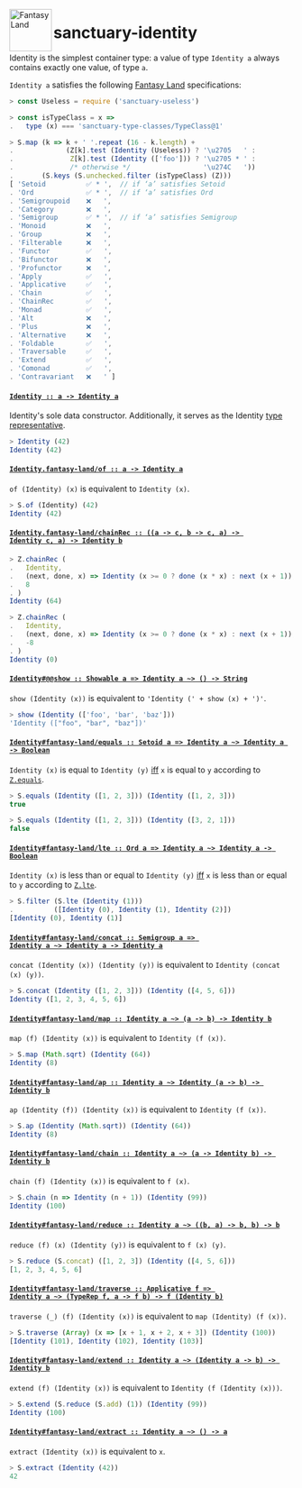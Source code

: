 <a href="https://github.com/fantasyland/fantasy-land"><img alt="Fantasy Land" src="https://raw.githubusercontent.com/fantasyland/fantasy-land/master/logo.png" width="75" height="75" align="left"></a>

# sanctuary-identity

Identity is the simplest container type: a value of type `Identity a`
always contains exactly one value, of type `a`.

`Identity a` satisfies the following [Fantasy Land][] specifications:

```javascript
> const Useless = require ('sanctuary-useless')

> const isTypeClass = x =>
.   type (x) === 'sanctuary-type-classes/TypeClass@1'

> S.map (k => k + ' '.repeat (16 - k.length) +
.             (Z[k].test (Identity (Useless)) ? '\u2705   ' :
.              Z[k].test (Identity (['foo'])) ? '\u2705 * ' :
.              /* otherwise */                  '\u274C   '))
.       (S.keys (S.unchecked.filter (isTypeClass) (Z)))
[ 'Setoid          ✅ * ',  // if ‘a’ satisfies Setoid
. 'Ord             ✅ * ',  // if ‘a’ satisfies Ord
. 'Semigroupoid    ❌   ',
. 'Category        ❌   ',
. 'Semigroup       ✅ * ',  // if ‘a’ satisfies Semigroup
. 'Monoid          ❌   ',
. 'Group           ❌   ',
. 'Filterable      ❌   ',
. 'Functor         ✅   ',
. 'Bifunctor       ❌   ',
. 'Profunctor      ❌   ',
. 'Apply           ✅   ',
. 'Applicative     ✅   ',
. 'Chain           ✅   ',
. 'ChainRec        ✅   ',
. 'Monad           ✅   ',
. 'Alt             ❌   ',
. 'Plus            ❌   ',
. 'Alternative     ❌   ',
. 'Foldable        ✅   ',
. 'Traversable     ✅   ',
. 'Extend          ✅   ',
. 'Comonad         ✅   ',
. 'Contravariant   ❌   ' ]
```

#### <a name="Identity" href="https://github.com/sanctuary-js/sanctuary-identity/blob/v2.0.0/index.js#L121">`Identity :: a -⁠> Identity a`</a>

Identity's sole data constructor. Additionally, it serves as the
Identity [type representative][].

```javascript
> Identity (42)
Identity (42)
```

#### <a name="Identity.fantasy-land/of" href="https://github.com/sanctuary-js/sanctuary-identity/blob/v2.0.0/index.js#L145">`Identity.fantasy-land/of :: a -⁠> Identity a`</a>

`of (Identity) (x)` is equivalent to `Identity (x)`.

```javascript
> S.of (Identity) (42)
Identity (42)
```

#### <a name="Identity.fantasy-land/chainRec" href="https://github.com/sanctuary-js/sanctuary-identity/blob/v2.0.0/index.js#L158">`Identity.fantasy-land/chainRec :: ((a -⁠> c, b -⁠> c, a) -⁠> Identity c, a) -⁠> Identity b`</a>

```javascript
> Z.chainRec (
.   Identity,
.   (next, done, x) => Identity (x >= 0 ? done (x * x) : next (x + 1)),
.   8
. )
Identity (64)

> Z.chainRec (
.   Identity,
.   (next, done, x) => Identity (x >= 0 ? done (x * x) : next (x + 1)),
.   -8
. )
Identity (0)
```

#### <a name="Identity.prototype.@@show" href="https://github.com/sanctuary-js/sanctuary-identity/blob/v2.0.0/index.js#L181">`Identity#@@show :: Showable a => Identity a ~> () -⁠> String`</a>

`show (Identity (x))` is equivalent to `'Identity (' + show (x) + ')'`.

```javascript
> show (Identity (['foo', 'bar', 'baz']))
'Identity (["foo", "bar", "baz"])'
```

#### <a name="Identity.prototype.fantasy-land/equals" href="https://github.com/sanctuary-js/sanctuary-identity/blob/v2.0.0/index.js#L193">`Identity#fantasy-land/equals :: Setoid a => Identity a ~> Identity a -⁠> Boolean`</a>

`Identity (x)` is equal to `Identity (y)` [iff][] `x` is equal to `y`
according to [`Z.equals`][].

```javascript
> S.equals (Identity ([1, 2, 3])) (Identity ([1, 2, 3]))
true

> S.equals (Identity ([1, 2, 3])) (Identity ([3, 2, 1]))
false
```

#### <a name="Identity.prototype.fantasy-land/lte" href="https://github.com/sanctuary-js/sanctuary-identity/blob/v2.0.0/index.js#L209">`Identity#fantasy-land/lte :: Ord a => Identity a ~> Identity a -⁠> Boolean`</a>

`Identity (x)` is less than or equal to `Identity (y)` [iff][] `x` is
less than or equal to `y` according to [`Z.lte`][].

```javascript
> S.filter (S.lte (Identity (1)))
.          ([Identity (0), Identity (1), Identity (2)])
[Identity (0), Identity (1)]
```

#### <a name="Identity.prototype.fantasy-land/concat" href="https://github.com/sanctuary-js/sanctuary-identity/blob/v2.0.0/index.js#L223">`Identity#fantasy-land/concat :: Semigroup a => Identity a ~> Identity a -⁠> Identity a`</a>

`concat (Identity (x)) (Identity (y))` is equivalent to
`Identity (concat (x) (y))`.

```javascript
> S.concat (Identity ([1, 2, 3])) (Identity ([4, 5, 6]))
Identity ([1, 2, 3, 4, 5, 6])
```

#### <a name="Identity.prototype.fantasy-land/map" href="https://github.com/sanctuary-js/sanctuary-identity/blob/v2.0.0/index.js#L236">`Identity#fantasy-land/map :: Identity a ~> (a -⁠> b) -⁠> Identity b`</a>

`map (f) (Identity (x))` is equivalent to `Identity (f (x))`.

```javascript
> S.map (Math.sqrt) (Identity (64))
Identity (8)
```

#### <a name="Identity.prototype.fantasy-land/ap" href="https://github.com/sanctuary-js/sanctuary-identity/blob/v2.0.0/index.js#L248">`Identity#fantasy-land/ap :: Identity a ~> Identity (a -⁠> b) -⁠> Identity b`</a>

`ap (Identity (f)) (Identity (x))` is equivalent to `Identity (f (x))`.

```javascript
> S.ap (Identity (Math.sqrt)) (Identity (64))
Identity (8)
```

#### <a name="Identity.prototype.fantasy-land/chain" href="https://github.com/sanctuary-js/sanctuary-identity/blob/v2.0.0/index.js#L260">`Identity#fantasy-land/chain :: Identity a ~> (a -⁠> Identity b) -⁠> Identity b`</a>

`chain (f) (Identity (x))` is equivalent to `f (x)`.

```javascript
> S.chain (n => Identity (n + 1)) (Identity (99))
Identity (100)
```

#### <a name="Identity.prototype.fantasy-land/reduce" href="https://github.com/sanctuary-js/sanctuary-identity/blob/v2.0.0/index.js#L272">`Identity#fantasy-land/reduce :: Identity a ~> ((b, a) -⁠> b, b) -⁠> b`</a>

`reduce (f) (x) (Identity (y))` is equivalent to `f (x) (y)`.

```javascript
> S.reduce (S.concat) ([1, 2, 3]) (Identity ([4, 5, 6]))
[1, 2, 3, 4, 5, 6]
```

#### <a name="Identity.prototype.fantasy-land/traverse" href="https://github.com/sanctuary-js/sanctuary-identity/blob/v2.0.0/index.js#L284">`Identity#fantasy-land/traverse :: Applicative f => Identity a ~> (TypeRep f, a -⁠> f b) -⁠> f (Identity b)`</a>

`traverse (_) (f) (Identity (x))` is equivalent to
`map (Identity) (f (x))`.

```javascript
> S.traverse (Array) (x => [x + 1, x + 2, x + 3]) (Identity (100))
[Identity (101), Identity (102), Identity (103)]
```

#### <a name="Identity.prototype.fantasy-land/extend" href="https://github.com/sanctuary-js/sanctuary-identity/blob/v2.0.0/index.js#L297">`Identity#fantasy-land/extend :: Identity a ~> (Identity a -⁠> b) -⁠> Identity b`</a>

`extend (f) (Identity (x))` is equivalent to
`Identity (f (Identity (x)))`.

```javascript
> S.extend (S.reduce (S.add) (1)) (Identity (99))
Identity (100)
```

#### <a name="Identity.prototype.fantasy-land/extract" href="https://github.com/sanctuary-js/sanctuary-identity/blob/v2.0.0/index.js#L310">`Identity#fantasy-land/extract :: Identity a ~> () -⁠> a`</a>

`extract (Identity (x))` is equivalent to `x`.

```javascript
> S.extract (Identity (42))
42
```

[Fantasy Land]:             https://github.com/fantasyland/fantasy-land/tree/v4.0.1
[`Z.equals`]:               https://github.com/sanctuary-js/sanctuary-type-classes/tree/v12.0.0#equals
[`Z.lte`]:                  https://github.com/sanctuary-js/sanctuary-type-classes/tree/v12.0.0#lte
[iff]:                      https://en.wikipedia.org/wiki/If_and_only_if
[type representative]:      https://github.com/fantasyland/fantasy-land/tree/v4.0.1#type-representatives
